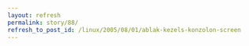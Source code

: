```yaml
---
layout: refresh
permalink: story/88/
refresh_to_post_id: /linux/2005/08/01/ablak-kezels-konzolon-screen
---
```

